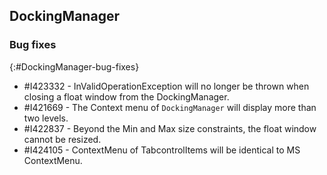 ## DockingManager

### Bug fixes
{:#DockingManager-bug-fixes}

* \#I423332 - InValidOperationException will no longer be thrown when closing a float window from the DockingManager.
* \#I421669 - The Context menu of `DockingManager` will display more than two levels.
* \#I422837 - Beyond the Min and Max size constraints, the float window cannot be resized.
* \#I424105 - ContextMenu of TabcontrolItems will be identical to MS ContextMenu.